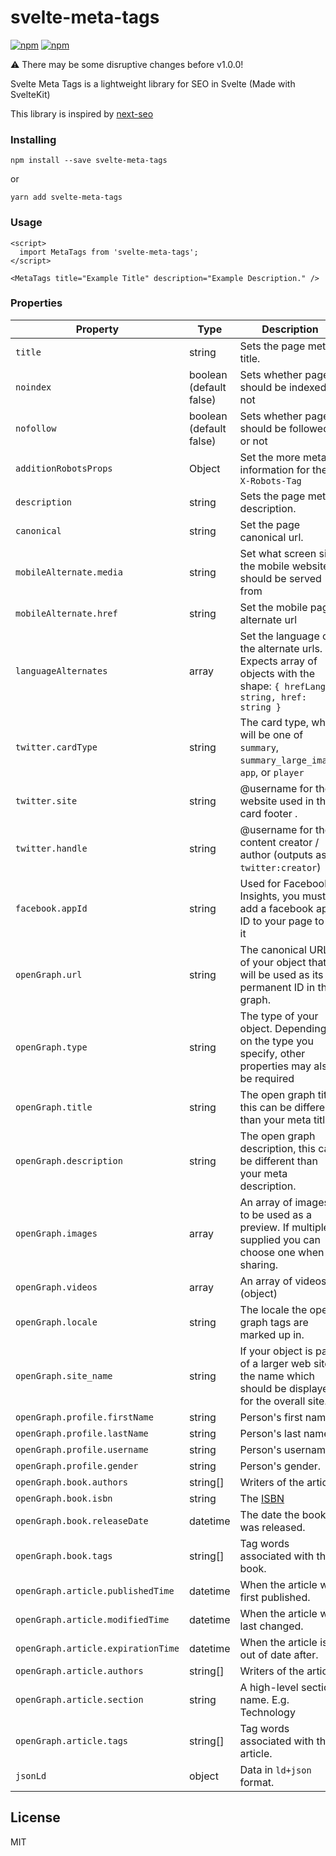 # svelte-meta-tags

[![npm](https://img.shields.io/npm/v/svelte-meta-tags)](https://www.npmjs.com/package/svelte-meta-tags) [![npm](https://img.shields.io/npm/l/svelte-meta-tags)](https://opensource.org/licenses/MIT)

:warning: There may be some disruptive changes before v1.0.0!

Svelte Meta Tags is a lightweight library for SEO in Svelte (Made with SvelteKit)

This library is inspired by [next-seo](https://github.com/garmeeh/next-seo)

### Installing

```shell
npm install --save svelte-meta-tags
```

or

```shell
yarn add svelte-meta-tags
```

### Usage

```svelte
<script>
  import MetaTags from 'svelte-meta-tags';
</script>

<MetaTags title="Example Title" description="Example Description." />
```

### Properties

| Property                           | Type                    | Description                                                                                                           |
| ---------------------------------- | ----------------------- | --------------------------------------------------------------------------------------------------------------------- |
| `title`                            | string                  | Sets the page meta title.                                                                                             |
| `noindex`                          | boolean (default false) | Sets whether page should be indexed or not                                                                            |
| `nofollow`                         | boolean (default false) | Sets whether page should be followed or not                                                                           |
| `additionRobotsProps`              | Object                  | Set the more meta information for the `X-Robots-Tag`                                                                    |
| `description`                      | string                  | Sets the page meta description.                                                                                       |
| `canonical`                        | string                  | Set the page canonical url.                                                                                           |
| `mobileAlternate.media`            | string                  | Set what screen size the mobile website should be served from                                                         |
| `mobileAlternate.href`             | string                  | Set the mobile page alternate url                                                                                     |
| `languageAlternates`               | array                   | Set the language of the alternate urls. Expects array of objects with the shape: `{ hrefLang: string, href: string }` |
| `twitter.cardType`                 | string                  | The card type, which will be one of `summary`, `summary_large_image`, `app`, or `player`                              |
| `twitter.site`                     | string                  | @username for the website used in the card footer .                                                                   |
| `twitter.handle`                   | string                  | @username for the content creator / author (outputs as `twitter:creator`)                                             |
| `facebook.appId`                   | string                  | Used for Facebook Insights, you must add a facebook app ID to your page to for it                                     |
| `openGraph.url`                    | string                  | The canonical URL of your object that will be used as its permanent ID in the graph.                                  |
| `openGraph.type`                   | string                  | The type of your object. Depending on the type you specify, other properties may also be required                     |
| `openGraph.title`                  | string                  | The open graph title, this can be different than your meta title.                                                     |
| `openGraph.description`            | string                  | The open graph description, this can be different than your meta description.                                         |
| `openGraph.images`                 | array                   | An array of images to be used as a preview. If multiple supplied you can choose one when sharing.                     |
| `openGraph.videos`                 | array                   | An array of videos (object)                                                                                           |
| `openGraph.locale`                 | string                  | The locale the open graph tags are marked up in.                                                                      |
| `openGraph.site_name`              | string                  | If your object is part of a larger web site, the name which should be displayed for the overall site.                 |
| `openGraph.profile.firstName`      | string                  | Person's first name.                                                                                                  |
| `openGraph.profile.lastName`       | string                  | Person's last name.                                                                                                   |
| `openGraph.profile.username`       | string                  | Person's username.                                                                                                    |
| `openGraph.profile.gender`         | string                  | Person's gender.                                                                                                      |
| `openGraph.book.authors`           | string[]                | Writers of the article.                                                                                               |
| `openGraph.book.isbn`              | string                  | The [ISBN](https://en.wikipedia.org/wiki/International_Standard_Book_Number)                                          |
| `openGraph.book.releaseDate`       | datetime                | The date the book was released.                                                                                       |
| `openGraph.book.tags`              | string[]                | Tag words associated with this book.                                                                                  |
| `openGraph.article.publishedTime`  | datetime                | When the article was first published.                                                                                 |
| `openGraph.article.modifiedTime`   | datetime                | When the article was last changed.                                                                                    |
| `openGraph.article.expirationTime` | datetime                | When the article is out of date after.                                                                                |
| `openGraph.article.authors`        | string[]                | Writers of the article.                                                                                               |
| `openGraph.article.section`        | string                  | A high-level section name. E.g. Technology                                                                            |
| `openGraph.article.tags`           | string[]                | Tag words associated with this article.                                                                               |
| `jsonLd`                           | object                  | Data in `ld+json` format.                                                                                             |

## License

MIT
